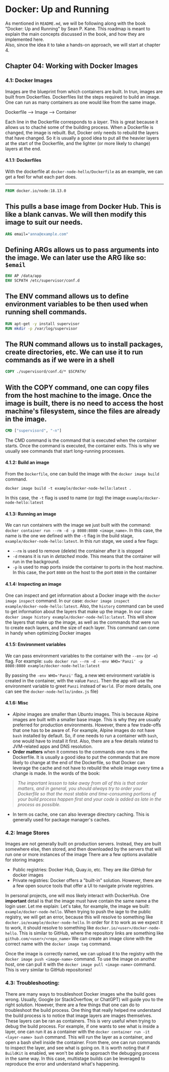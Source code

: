 # Docker: Up and Running

As mentioned in `README.md`, we will be following along with the book "Docker: Up and Running" by Sean P. Kane. This roadmap is meant to explain the main concepts discussed in the book, and how they are implemented here.<br>
Also, since the idea it to take a hands-on approach, we will start at chapter 4.

## Chapter 04: Working with Docker Images
### 4.1: Docker Images
Images are the blueprint from which containers are built. In trun, images are built from Dockerfiles.
Dockerfiles list the steps required to build an image. One can run as many containers as one would like from the same image.

Dockerfile --> Image --> Container

Each line in the Dockerfile corresponds to a *layer*. This is great because it allows us to chaché some of the building process. When a Dockerfile is changed, the image is rebuilt. But, Docker only needs to rebuild the layers that have changed. 
So it is usually a good idea to put all the heavier layers at the start of the Dockerfile, and the lighter (or more likely to change) layers at the end.

#### 4.1.1: Dockerfiles
With the dockerfile at `docker-node-hello/Dockerfile` as an example, we can get a feel for what each part does.

---
```dockerfile
FROM docker.io/node:18.13.0
```
This pulls a base image from Docker Hub. This is like a blank canvas. We will then modify this image to suit our needs.
---
```dockerfile
ARG email="anna@example.com"
```
Defining ARGs allows us to pass arguments into the image. We can later use the ARG like so: `$email`
---
```dockerfile
ENV AP /data/app
ENV SCPATH /etc/supervisor/conf.d
```
The ENV command allows us to define environment variables to be then used when running shell commands.
---
```dockerfile
RUN apt-get -y install supervisor
RUN mkdir -p /var/log/supervisor
```
The RUN command allows us to install packages, create directories, etc. We can use it to run commands as if we were in a shell
---
```dockerfile
COPY ./supervisord/conf.d/* $SCPATH/
```
With the COPY command, one can copy files from the host machine to the image. Once the image is built, there is no need to access the host machine's filesystem, since the files are already in the image.
---
```dockerfile
CMD ["supervisord", "-n"]
```
The CMD command is the command that is executed when the container starts. Once the command is executed, the container exits.
This is why we usually see commands that start long-running processes.


#### 4.1.2: Build an image
From the `Dockerfile`, one can build the image with the `docker image build` command.
```
docker image build -t example/docker-node-hello:latest .
```

In this case, the `-t` flag is used to name (or *tag*) the image `example/docker-node-hello:latest`

#### 4.1.3: Running an image
We can run containers with the image we just built with the command: `docker container run --rm -d -p 8080:8080 <image_name>`. In this case, the name is the one we defined with the `-t` flag in the build stage, `example/docker-node-hello:latest`.
In this *run* stage, we used a few flags:
- `--rm` is used to remove (delete) the container after it is stopped
- `-d` means it is run in *detached* mode. This means that the container will run in the background.
- `-p` is used to map ports inside the container to ports in the host machine. In this case, the port `8080` on the host to the port `8080` in the container

#### 4.1.4: Inspecting an image
One can inspect and get information about a Docker image with the `docker image inspect` command.
In our case:
`docker image inspect example/docker-node-hello:latest`.
Also, the `history` command can be used to get information about the layers that make up the image. In our case: `docker image history example/docker-node-hello:latest`. 
This will show the layers that make up the image, as well as the commands that were run to create each layers, and the size of each layer. This command can come in handy when optimizing Docker images

#### 4.1.5: Environment variables
We can pass environment variables to the container with the `--env` (or `-e`) flag. For example: `sudo docker run --rm -d --env WHO='Panzi' -p 8080:8080 example/docker-node-hello:latest`

By passing the `-env WHO='Panzi'` flag, a new `WHO` environment variable is created in the container, with the value `Panzi`. Then the app will use the environment variable to greet `Panzi` instead of `World`. (For more details, one can see the `docker-node-hello/index.js` file)


#### 4.1.6: Misc
- *Alpine* images are smaller than *Ubuntu* images. This is because Alpine images are built with a smaller base image. This is why they are usually preferred for production environments. However, there a few trade-offs that one has to be aware of. For example, Alpine images do not have `bash` installed by default. So, if one needs to run a container with `bash`, one would have to install it first. Also, there are a few details related to JVM-related apps and DNS resolution.
- **Order matters** when it commes to the commands one runs in the Dockerfile. It is usually a good idea to put the commands that are more likely to change at the end of the Dockerfile, so that Docker can leverage the cache and not have to rebuild the whole image every time a change is made.
In the words of the book:
> *The important lesson to take away from all of this is that order matters, and in general, you should always try to order your Dockerfile so that the most stable and time-consuming portions of your build process happen first and your code is added as late in the process as possible.*
- In term os cache, one can also leverage directory caching. This is generally used for package manager's caches.

### 4.2: Image Stores
Images are not generally built on production servers. Instead, they are built somewhere else, then stored, and then downloaded by the servers that will run one or more instances of the image
There are a few options available for storing images:
- Public registries: Docker Hub, Quay.io, etc. They are *like GitHub* for docker images
- Private registries: Docker offers a "built-in" solution. However, there are a few open source tools that offer a UI to navigate private registries. 


In personal projects, one will mos likely interact with DockerHub. One **important** detail is that the image must have contain the same name a the login user. Let me explain:
Let's take, for example, the image we built: `example/docker-node-hello`. When trying to push the iage to the public registry, we will get an error, because this will resolve to something like `docker.io/example/docker-node-hello`. In order for it to work as we expect it to work, it should resolve to something like `docker.io/<user>/docker-node-hello`. This is similar to GitHub, where the repository links are something like `github.com/<user>/<repo_name>`
We can create an image clone with the correct name with the `docker image tag` command. 

Once the image is correctly named, we can upload it to the registry with the `docker image push <image-name>` command.
To use the image on another host, one can pull it with the `docker image pull <image-name>` command.
This is very similar to GitHub repositories!

### 4.3: Troubleshooting:
There are many ways to troubleshoot Docker images whe the build goes wrong. Usually, Google (or StackOverflow, or ChatGPT) will guide you to the right solution. However, there are a few things that one can do to troubleshoot the build process. 
One thing that really helped me understand the build process is to notice that image layers are images themselves. These layers can be ran as containers. This is very useful when trying to debug the build process. For example, if one wants to see what is inside a layer, one can run it as a container with the `docker container run -it <layer-name> bash` command. This will run the layer as a container, and open a bash shell inside the container. From there, one can run commands to inspect the layer, and see what is going on.
It is worth noting that if `BuildKit` is enabled, we won't be able to approach the debugging process in the same way. In this case, multistage builds can be leveraged to reproduce the error and understand what's happening.
